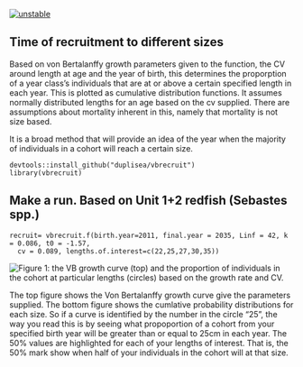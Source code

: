 [![unstable](http://badges.github.io/stability-badges/dist/unstable.svg)](http://github.com/badges/stability-badges)

Time of recruitment to different sizes
--------------------------------------

Based on von Bertalanffy growth parameters given to the function, the CV
around length at age and the year of birth, this determines the
proporption of a year class’s individuals that are at or above a certain
specified length in each year. This is plotted as cumulative
distribution functions. It assumes normally distributed lengths for an
age based on the cv supplied. There are assumptions about mortality
inherent in this, namely that mortality is not size based.

It is a broad method that will provide an idea of the year when the
majority of individuals in a cohort will reach a certain size.

    devtools::install_github("duplisea/vbrecruit")
    library(vbrecruit)

Make a run. Based on Unit 1+2 redfish (Sebastes spp.)
-----------------------------------------------------

    recruit= vbrecruit.f(birth.year=2011, final.year = 2035, Linf = 42, k = 0.086, t0 = -1.57, 
      cv = 0.089, lengths.of.interest=c(22,25,27,30,35))

![Figure 1: the VB growth curve (top) and the proportion of individuals
in the cohort at particular lengths (circles) based on the growth rate
and CV.](README_files/figure-markdown_strict/runvb-1.png)

The top figure shows the Von Bertalanffy growth curve give the
parameters supplied. The bottom figure shows the cumlative probability
distributions for each size. So if a curve is identified by the number
in the circle “25”, the way you read this is by seeing what propoportion
of a cohort from your specified birth year will be greater than or equal
to 25cm in each year. The 50% values are highlighted for each of your
lengths of interest. That is, the 50% mark show when half of your
individuals in the cohort will at that size.
